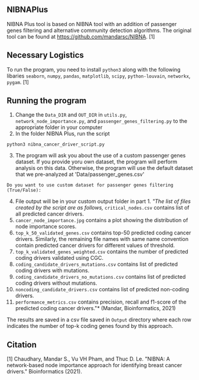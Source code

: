 ## NIBNAPlus
NIBNA Plus tool is based on NIBNA tool with an addition of passenger genes filtering and alternative community detection algorithms. The original tool can be found at https://github.com/mandarsc/NIBNA. [1]

## Necessary Logistics
To run the program, you need to install `python3` along with the following libaries `seaborn`, `numpy`, `pandas`, `matplotlib`, `scipy`, `python-louvain`, `networkx`, `pygam`. [1]

## Running the program 
1. Change the `Data_DIR` and `OUT_DIR` in `utils.py`, `network_node_importance.py`, and `passenger_genes_filtering.py` to the appropriate folder in your computer
2. In the folder NIBNA Plus, run the script
```
python3 nibna_cancer_driver_script.py
```
3. The program will ask you about the use of a custom passenger genes dataset. If you provide yoru own dataset, the program will perform analysis on this data. Otherwise, the program will use the default dataset that we pre-analyzed at 'Data/passenger_genes.csv'
```
Do you want to use custom dataset for passenger genes filtering (True/False): 
```

4. File output will be in your custom output folder in part 1. *"The list of files created by the script are as follows,*
`critical_nodes.csv` contains list of all predicted cancer drivers.
  2. `cancer_node_importance.jpg` contains a plot showing the distribution of node importance scores.
  3. `top_k_50_validated_genes.csv` contains top-50 predicted coding cancer drivers. Similarly, the remaining file names with same name convention contain predicted cancer drivers     for different values of threshold.
  4. `top_k_validated_genes_weighted.csv` contains the number of predicted coding drivers validated using CGC.
  5. `coding_candidate_drivers_mutations.csv` contains list of predicted coding drivers with mutations.
  6. `coding_candidate_drivers_no_mutations.csv` contains list of predicted coding drivers without mutations.
  7. `noncoding_candidate_drivers.csv` contains list of predicted non-coding drivers.
  8. `performance_metrics.csv` contains precision, recall and f1-score of the predicted coding cancer drivers."* (Mandar, Bioinformatics, 2021)

The results are saved in a csv file saved in `Output` directory where each row indicates the number of top-k coding genes found by this approach.
## Citation
[1] Chaudhary, Mandar S., Vu VH Pham, and Thuc D. Le. "NIBNA: A network-based node importance approach for identifying breast cancer drivers." Bioinformatics (2021).


